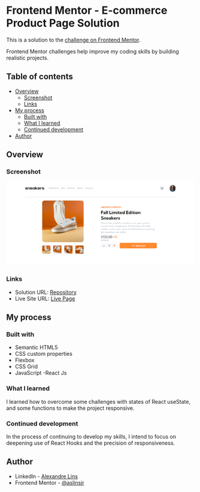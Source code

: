 # Frontend Mentor - E-commerce Product Page Solution

This is a solution to the [ challenge on Frontend Mentor](https://www.frontendmentor.io/challenges/). 

Frontend Mentor challenges help improve my coding skills by building realistic projects. 

## Table of contents

- [Overview](#overview)
  - [Screenshot](#screenshot)
  - [Links](#links)
- [My process](#my-process)
  - [Built with](#built-with)
  - [What I learned](#what-i-learned)
  - [Continued development](#continued-development)
- [Author](#author)

## Overview

### Screenshot

![](./public/FireShot%20Capture%20032%20-%20Frontend%20Mentor%20-%20E-commerce%20product%20page%20-%20localhost.png)

### Links

- Solution URL: [Repository](https://github.com/aslinsjr/ecommerce-product-page-main)
- Live Site URL: [Live Page](https://ecommerce-product-page-main-gules.vercel.app/)

## My process

### Built with

- Semantic HTML5
- CSS custom properties
- Flexbox
- CSS Grid
- JavaScript
-React Js

### What I learned

I learned how to overcome some challenges with states of React useState, and some functions to make the project responsive.

### Continued development

In the process of continuing to develop my skills, I intend to focus on deepening use of React Hooks and the precision of responsiveness.

## Author

- Linkedln - [Alexandre Lins](https://www.linkedin.com/in/aslinsjr/)
- Frontend Mentor - [@aslinsjr](https://www.frontendmentor.io/profile/aslinsjr)

